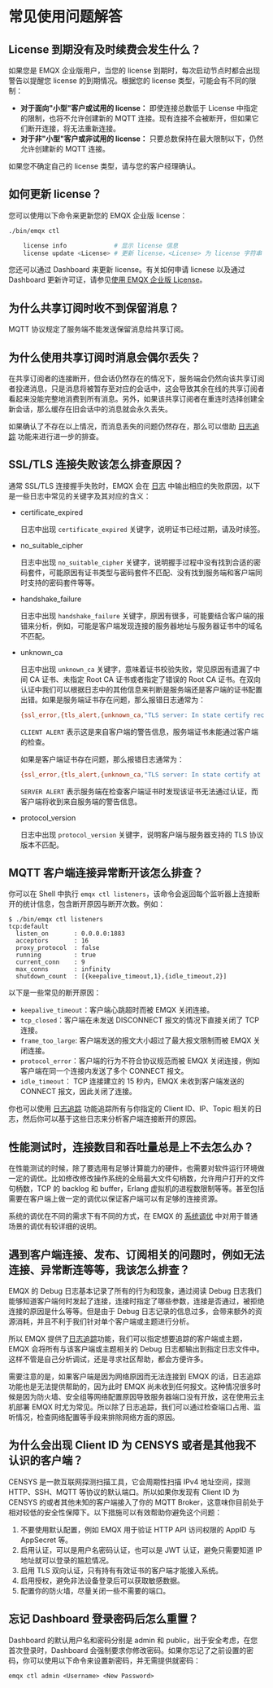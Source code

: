 # 常见使用问题解答

## License 到期没有及时续费会发生什么？

如果您是 EMQX 企业版用户，当您的 license 到期时，每次启动节点时都会出现警告以提醒您 license 的到期情况。根据您的 license 类型，可能会有不同的限制：

- **对于面向"小型"客户或试用的 license：** 即使连接总数低于 License 中指定的限制，也将不允许创建新的 MQTT 连接。现有连接不会被断开，但如果它们断开连接，将无法重新连接。
- **对于非"小型"客户或非试用的 license：** 只要总数保持在最大限制以下，仍然允许创建新的 MQTT 连接。

如果您不确定自己的 license 类型，请与您的客户经理确认。

## 如何更新 license？

您可以使用以下命令来更新您的 EMQX 企业版 license：

```bash
./bin/emqx ctl 

    license info             # 显示 license 信息 
    license update <License> # 更新 license，<License> 为 license 字符串
```

您还可以通过 Dashboard 来更新 license。有关如何申请 licnese 以及通过 Dashboard 更新许可证，请参见[使用 EMQX 企业版 License](../deploy/license.md)。

## 为什么共享订阅时收不到保留消息？

MQTT 协议规定了服务端不能发送保留消息给共享订阅。

## 为什么使用共享订阅时消息会偶尔丢失？

在共享订阅者的连接断开，但会话仍然存在的情况下，服务端会仍然向该共享订阅者投递消息，只是消息将被暂存至对应的会话中，这会导致其余在线的共享订阅者看起来没能完整地消费到所有消息。另外，如果该共享订阅者在重连时选择创建全新会话，那么缓存在旧会话中的消息就会永久丢失。

如果确认了不存在以上情况，而消息丢失的问题仍然存在，那么可以借助 [日志追踪](../observability/tracer.md) 功能来进行进一步的排查。

## SSL/TLS 连接失败该怎么排查原因？

通常 SSL/TLS 连接握手失败时，EMQX 会在 [日志](../observability/log.md) 中输出相应的失败原因，以下是一些日志中常见的关键字及其对应的含义：

- certificate_expired

   日志中出现 `certificate_expired` 关键字，说明证书已经过期，请及时续签。

- no_suitable_cipher

   日志中出现 `no_suitable_cipher` 关键字，说明握手过程中没有找到合适的密码套件，可能原因有证书类型与密码套件不匹配、没有找到服务端和客户端同时支持的密码套件等等。

- handshake_failure

   日志中出现 `handshake_failure` 关键字，原因有很多，可能要结合客户端的报错来分析，例如，可能是客户端发现连接的服务器地址与服务器证书中的域名不匹配。

- unknown_ca

   日志中出现 `unknown_ca` 关键字，意味着证书校验失败，常见原因有遗漏了中间 CA 证书、未指定 Root CA 证书或者指定了错误的 Root CA 证书。在双向认证中我们可以根据日志中的其他信息来判断是服务端还是客户端的证书配置出错。如果是服务端证书存在问题，那么报错日志通常为：

   ```bash
   {ssl_error,{tls_alert,{unknown_ca,"TLS server: In state certify received CLIENT ALERT: Fatal - Unknown CA\n"}}}
   ```

   `CLIENT ALERT` 表示这是来自客户端的警告信息，服务端证书未能通过客户端的检查。

   如果是客户端证书存在问题，那么报错日志通常为：

   ```bash
   {ssl_error,{tls_alert,{unknown_ca,"TLS server: In state certify at ssl_handshake.erl:1887 generated SERVER ALERT: Fatal - Unknown CA\n"}}}
   ```

   `SERVER ALERT` 表示服务端在检查客户端证书时发现该证书无法通过认证，而客户端将收到来自服务端的警告信息。

- protocol_version

   日志中出现 `protocol_version` 关键字，说明客户端与服务器支持的 TLS 协议版本不匹配。

## MQTT 客户端连接异常断开该怎么排查？

你可以在 Shell 中执行 `emqx ctl listeners`，该命令会返回每个监听器上连接断开的统计信息，包含断开原因与断开次数。例如：

```
$ ./bin/emqx ctl listeners
tcp:default
  listen_on       : 0.0.0.0:1883
  acceptors       : 16
  proxy_protocol  : false
  running         : true
  current_conn    : 9
  max_conns       : infinity
  shutdown_count  : [{keepalive_timeout,1},{idle_timeout,2}]
```

以下是一些常见的断开原因：

- `keepalive_timeout`：客户端心跳超时而被 EMQX 关闭连接。
- `tcp_closed`：客户端在未发送 DISCONNECT 报文的情况下直接关闭了 TCP 连接。
- `frame_too_large`: 客户端发送的报文大小超过了最大报文限制而被 EMQX 关闭连接。
- `protocol_error`：客户端的行为不符合协议规范而被 EMQX 关闭连接，例如客户端在同一个连接内发送了多个 CONNECT 报文。
- `idle_timeout`： TCP 连接建立的 15 秒内，EMQX 未收到客户端发送的 CONNECT 报文，因此关闭了连接。

你也可以使用 [日志追踪](../observability/tracer.md) 功能追踪所有与你指定的 Client ID、IP、Topic 相关的日志，然后你可以基于这些日志来分析客户端连接断开的原因。

## 性能测试时，连接数目和吞吐量总是上不去怎么办？

在性能测试的时候，除了要选用有足够计算能力的硬件，也需要对软件运行环境做一定的调优。比如修改修改操作系统的全局最大文件句柄数，允许用户打开的文件句柄数，TCP 的 backlog 和 buffer，Erlang 虚拟机的进程数限制等等。甚至包括需要在客户端上做一定的调优以保证客户端可以有足够的连接资源。

系统的调优在不同的需求下有不同的方式，在 EMQX 的 [系统调优](../performance/tune.md) 中对用于普通场景的调优有较详细的说明。

## 遇到客户端连接、发布、订阅相关的问题时，例如无法连接、异常断连等等，我该怎么排查？

EMQX 的 Debug 日志基本记录了所有的行为和现象，通过阅读 Debug 日志我们能够知道客户端何时发起了连接，连接时指定了哪些参数，连接是否通过，被拒绝连接的原因是什么等等。但是由于 Debug 日志记录的信息过多，会带来额外的资源消耗，并且不利于我们针对单个客户端或主题进行分析。

所以 EMQX 提供了[日志追踪](../observability/tracer.md)功能，我们可以指定想要追踪的客户端或主题，EMQX 会将所有与该客户端或主题相关的 Debug 日志都输出到指定日志文件中。这样不管是自己分析调试，还是寻求社区帮助，都会方便许多。

需要注意的是，如果客户端是因为网络原因而无法连接到 EMQX 的话，日志追踪功能也是无法提供帮助的，因为此时 EMQX 尚未收到任何报文。这种情况很多时候是因为防火墙、安全组等网络配置原因导致服务器端口没有开放，这在使用云主机部署 EMQX 时尤为常见。所以除了日志追踪，我们可以通过检查端口占用、监听情况，检查网络配置等手段来排除网络方面的原因。

## 为什么会出现 Client ID 为 CENSYS 或者是其他我不认识的客户端？

CENSYS 是一款互联网探测扫描工具，它会周期性扫描 IPv4 地址空间，探测 HTTP、SSH、MQTT 等协议的默认端口。所以如果你发现有 Client ID 为 CENSYS 的或者其他未知的客户端接入了你的 MQTT Broker，这意味你目前处于相对较低的安全性保障下。以下措施可以有效帮助你避免这个问题：

1. 不要使用默认配置，例如 EMQX 用于验证 HTTP API 访问权限的 AppID 与 AppSecret 等。
2. 启用认证，可以是用户名密码认证，也可以是 JWT 认证，避免只需要知道 IP 地址就可以登录的尴尬情况。
3. 启用 TLS 双向认证，只有持有有效证书的客户端才能接入系统。
4. 启用授权，避免非法设备登录后可以获取敏感数据。
5. 配置你的防火墙，尽量关闭一些不需要的端口。

## 忘记 Dashboard 登录密码后怎么重置？

Dashboard 的默认用户名和密码分别是 admin 和 public，出于安全考虑，在您首次登录时，Dashboard 会强制要求你修改密码。如果你忘记了之前设置的密码，你可以使用以下命令来设置新密码，并无需提供就密码：

```
emqx ctl admin <Username> <New Password>
```
